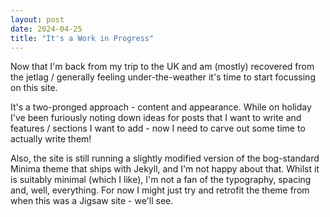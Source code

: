 ```yaml
---
layout: post
date: 2024-04-25
title: "It's a Work in Progress"
---
```

Now that I'm back from my trip to the UK and am (mostly) recovered from the jetlag / generally feeling under-the-weather it's time to start focussing on this site.

It's a two-pronged approach - content and appearance. While on holiday I've been furiously noting down ideas for posts that I want to write and features / sections I want to add - now I need to carve out some time to actually write them!

Also, the site is still running a slightly modified version of the bog-standard Minima theme that ships with Jekyll, and I'm not happy about that. Whilst it is suitably minimal (which I like), I'm not a fan of the typography, spacing and, well, everything. For now I might just try and retrofit the theme from when this was a Jigsaw site - we'll see.
